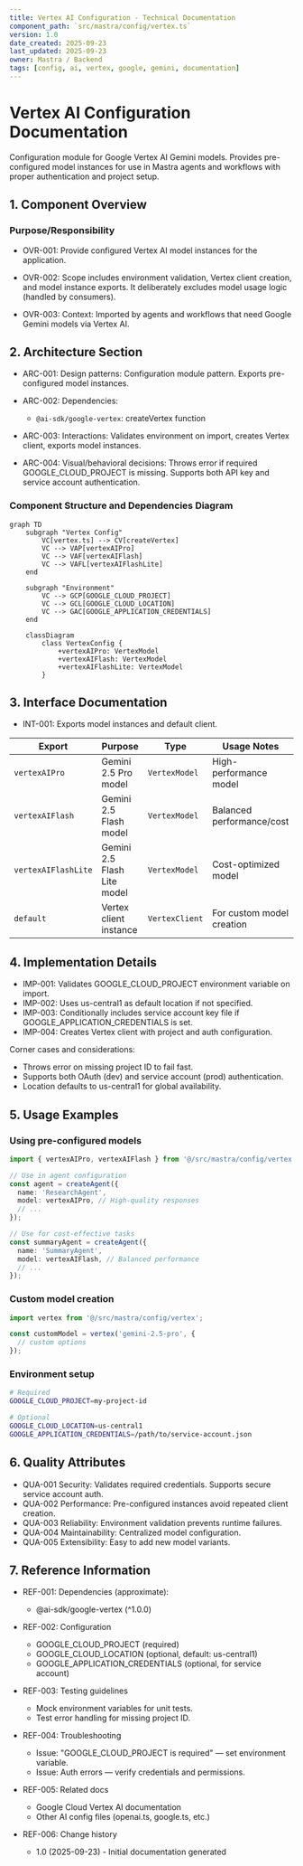 ```yaml
---
title: Vertex AI Configuration - Technical Documentation
component_path: `src/mastra/config/vertex.ts`
version: 1.0
date_created: 2025-09-23
last_updated: 2025-09-23
owner: Mastra / Backend
tags: [config, ai, vertex, google, gemini, documentation]
---
```


# Vertex AI Configuration Documentation

Configuration module for Google Vertex AI Gemini models. Provides pre-configured model instances for use in Mastra agents and workflows with proper authentication and project setup.

## 1. Component Overview

### Purpose/Responsibility

- OVR-001: Provide configured Vertex AI model instances for the application.

- OVR-002: Scope includes environment validation, Vertex client creation, and model instance exports. It deliberately excludes model usage logic (handled by consumers).

- OVR-003: Context: Imported by agents and workflows that need Google Gemini models via Vertex AI.

## 2. Architecture Section

- ARC-001: Design patterns: Configuration module pattern. Exports pre-configured model instances.

- ARC-002: Dependencies:

  - `@ai-sdk/google-vertex`: createVertex function

- ARC-003: Interactions: Validates environment on import, creates Vertex client, exports model instances.

- ARC-004: Visual/behavioral decisions: Throws error if required GOOGLE_CLOUD_PROJECT is missing. Supports both API key and service account authentication.

### Component Structure and Dependencies Diagram

```mermaid
graph TD
    subgraph "Vertex Config"
        VC[vertex.ts] --> CV[createVertex]
        VC --> VAP[vertexAIPro]
        VC --> VAF[vertexAIFlash]
        VC --> VAFL[vertexAIFlashLite]
    end

    subgraph "Environment"
        VC --> GCP[GOOGLE_CLOUD_PROJECT]
        VC --> GCL[GOOGLE_CLOUD_LOCATION]
        VC --> GAC[GOOGLE_APPLICATION_CREDENTIALS]
    end

    classDiagram
        class VertexConfig {
            +vertexAIPro: VertexModel
            +vertexAIFlash: VertexModel
            +vertexAIFlashLite: VertexModel
        }
```

## 3. Interface Documentation

- INT-001: Exports model instances and default client.

| Export | Purpose | Type | Usage Notes |
|--------|---------|------|-------------|
| `vertexAIPro` | Gemini 2.5 Pro model | `VertexModel` | High-performance model |
| `vertexAIFlash` | Gemini 2.5 Flash model | `VertexModel` | Balanced performance/cost |
| `vertexAIFlashLite` | Gemini 2.5 Flash Lite model | `VertexModel` | Cost-optimized model |
| `default` | Vertex client instance | `VertexClient` | For custom model creation |

## 4. Implementation Details

- IMP-001: Validates GOOGLE_CLOUD_PROJECT environment variable on import.
- IMP-002: Uses us-central1 as default location if not specified.
- IMP-003: Conditionally includes service account key file if GOOGLE_APPLICATION_CREDENTIALS is set.
- IMP-004: Creates Vertex client with project and auth configuration.

Corner cases and considerations:

- Throws error on missing project ID to fail fast.
- Supports both OAuth (dev) and service account (prod) authentication.
- Location defaults to us-central1 for global availability.

## 5. Usage Examples

### Using pre-configured models

```ts
import { vertexAIPro, vertexAIFlash } from '@/src/mastra/config/vertex';

// Use in agent configuration
const agent = createAgent({
  name: 'ResearchAgent',
  model: vertexAIPro, // High-quality responses
  // ...
});

// Use for cost-effective tasks
const summaryAgent = createAgent({
  name: 'SummaryAgent', 
  model: vertexAIFlash, // Balanced performance
  // ...
});
```

### Custom model creation

```ts
import vertex from '@/src/mastra/config/vertex';

const customModel = vertex('gemini-2.5-pro', {
  // custom options
});
```

### Environment setup

```bash
# Required
GOOGLE_CLOUD_PROJECT=my-project-id

# Optional
GOOGLE_CLOUD_LOCATION=us-central1
GOOGLE_APPLICATION_CREDENTIALS=/path/to/service-account.json
```

## 6. Quality Attributes

- QUA-001 Security: Validates required credentials. Supports secure service account auth.
- QUA-002 Performance: Pre-configured instances avoid repeated client creation.
- QUA-003 Reliability: Environment validation prevents runtime failures.
- QUA-004 Maintainability: Centralized model configuration.
- QUA-005 Extensibility: Easy to add new model variants.

## 7. Reference Information

- REF-001: Dependencies (approximate):
  - @ai-sdk/google-vertex (^1.0.0)

- REF-002: Configuration
  - GOOGLE_CLOUD_PROJECT (required)
  - GOOGLE_CLOUD_LOCATION (optional, default: us-central1)
  - GOOGLE_APPLICATION_CREDENTIALS (optional, for service account)

- REF-003: Testing guidelines
  - Mock environment variables for unit tests.
  - Test error handling for missing project ID.

- REF-004: Troubleshooting
  - Issue: "GOOGLE_CLOUD_PROJECT is required" — set environment variable.
  - Issue: Auth errors — verify credentials and permissions.

- REF-005: Related docs
  - Google Cloud Vertex AI documentation
  - Other AI config files (openai.ts, google.ts, etc.)

- REF-006: Change history
  - 1.0 (2025-09-23) - Initial documentation generated